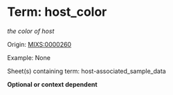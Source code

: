 # Term: host_color

*the color of host*

Origin: [MIXS:0000260](https://w3id.org/mixs/0000260)

Example: None

Sheet(s) containing term: host-associated_sample_data

**Optional or context dependent**